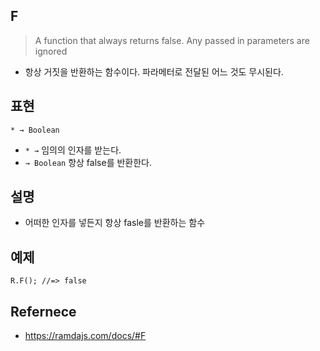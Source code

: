 ## F
> A function that always returns false. Any passed in parameters are ignored
- 항상 거짓을 반환하는 함수이다. 파라메터로 전달된 어느 것도 무시된다.

## 표현
```
* → Boolean
```
- `* →` 임의의 인자를 받는다.
- `→ Boolean` 항상 false를 반환한다.

## 설명
- 어떠한 인자를 넣든지 항상 fasle를 반환하는 함수

## 예제
```
R.F(); //=> false
```

## Refernece
- https://ramdajs.com/docs/#F
